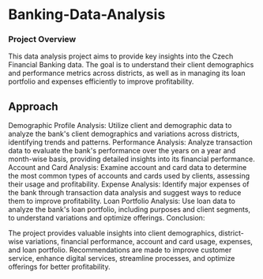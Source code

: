 # Banking-Data-Analysis

### Project Overview
This data analysis project aims to provide key insights into the Czech Financial Banking data. The goal is to understand their client demographics and performance metrics across districts, as well as in managing its loan portfolio and expenses efficiently to improve profitability.

## Approach

Demographic Profile Analysis: Utilize client and demographic data to analyze the bank's client demographics and variations across districts, identifying trends and patterns.
Performance Analysis: Analyze transaction data to evaluate the bank's performance over the years on a year and month-wise basis, providing detailed insights into its financial performance.
Account and Card Analysis: Examine account and card data to determine the most common types of accounts and cards used by clients, assessing their usage and profitability.
Expense Analysis: Identify major expenses of the bank through transaction data analysis and suggest ways to reduce them to improve profitability.
Loan Portfolio Analysis: Use loan data to analyze the bank's loan portfolio, including purposes and client segments, to understand variations and optimize offerings.
Conclusion:

The project provides valuable insights into client demographics, district-wise variations, financial performance, account and card usage, expenses, and loan portfolio.
Recommendations are made to improve customer service, enhance digital services, streamline processes, and optimize offerings for better profitability.

